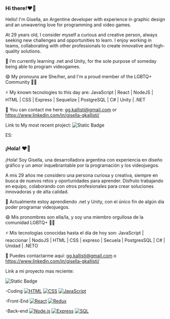 ### Hi there!❤️‍🔥

Hello! I'm Gisella, an Argentine developer with experience in graphic design and an unwavering love for programming and video games.

At 29 years old, I consider myself a curious and creative person, always seeking new challenges and opportunities to learn. I enjoy working in teams, collaborating with other professionals to create innovative and high-quality solutions.

🌱 I’m currently learning .net and Unity, for the sole purpose of someday being able to program videogames.

😄 My pronouns are She/her, and I'm a proud member of the LGBTQ+ Community 🏳️‍🌈

⚡ My known tecnologies to this day are:  JavaScript | React | NodeJS | HTML | CSS | Express | Sequelize | PostgreSQL | C# | Unity | .NET

🎯 You can contact me here: gg.kallisti@gmail.com or https://www.linkedin.com/in/gisella-gkallisti/

Link to My most recent project:
![Static Badge](https://img.shields.io/badge/Lobby-Lair-red?link=https%3A%2F%2Flobbylair.vercel.app%2F&link=https%3A%2F%2Flobbylair.vercel.app%2F)


ES:
### ¡Hola! ❤️‍🔥

¡Hola! Soy Gisella, una desarrolladora argentina con experiencia en diseño gráfico y un amor inquebrantable por la programación y los videojuegos.

A mis 29 años me considero una persona curiosa y creativa, siempre en busca de nuevos retos y oportunidades para aprender. Disfruto trabajando en equipo, colaborando con otros profesionales para crear soluciones innovadoras y de alta calidad.

🌱 Actualmente estoy aprendiendo .net y Unity, con el único fin de algún día poder programar videojuegos.

😄 Mis pronombres son ella/la, y soy una miembro orgullosa de la comunidad LGBTQ+ 🏳️‍🌈

⚡ Mis tecnologías conocidas hasta el día de hoy son: JavaScript | reaccionar | NodoJS | HTML | CSS | expreso | Secuela | PostgresSQL | C# | Unidad | .NETO

🎯 Puedes contactarme aquí: gg.kallisti@gmail.com o https://www.linkedin.com/in/gisella-gkallisti/

Link a mi proyecto mas reciente:

![Static Badge](https://img.shields.io/badge/Lobby-Lair-red?link=https%3A%2F%2Flobbylair.vercel.app%2F&link=https%3A%2F%2Flobbylair.vercel.app%2F)



-Coding 
[![HTML](https://img.shields.io/badge/-HTML-orange?style=flat-square)](https://es.wikipedia.org/wiki/HTML)  [![CSS](https://img.shields.io/badge/-CSS-blue?style=flat-square&logo=css3)](https://developer.mozilla.org/docs/Web/CSS)  [![JavaScript](https://img.shields.io/badge/-JavaScript-yellow?style=flat-square&logo=javascript)](https://developer.mozilla.org/docs/Web/JavaScript)

-Front-End 
 [![React](https://img.shields.io/badge/-React-blue?style=flat-square&logo=react)](https://reactjs.org/)  [![Redux](https://img.shields.io/badge/-Redux-purple?style=flat-square&logo=redux)](https://redux.js.org/)

-Back-end 
[![Node.js](https://img.shields.io/badge/-Node.js-green?style=flat-square&logo=node.js)](https://nodejs.org/) [![Express](https://img.shields.io/badge/-Express-black?style=flat-square&logo=express)](https://expressjs.com/) [![SQL](https://img.shields.io/badge/-SQL-blue?style=flat-square&logo=sql)](https://en.wikipedia.org/wiki/SQL)

